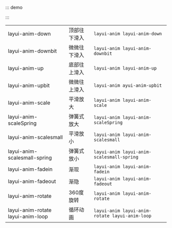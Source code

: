 ::: demo

<template>
  <div class="anim">
    <ul class="layui-border-box site-doc-icon site-doc-anim">
      <li style="height:auto">
        <div class="layui-anim layui-anim-down">顶部往下滑入</div>
        <div class="code">layui-anim-down</div>
      </li>
      <li style="height:auto">
        <div class="layui-anim layui-anim-downbit">微微往下滑入</div>
        <div class="code">layui-anim-downbit</div>
      </li>
      <li style="height:auto">
        <div class="layui-anim layui-anim-up">底部往上滑入</div>
        <div class="code">layui-anim-up</div>
      </li>
      <li style="height:auto">
        <div class="layui-anim layui-anim-upbit">微微往上滑入</div>
        <div class="code">layui-anim-upbit</div>
      </li>
      <li style="height:auto">
        <div class="layui-anim layui-anim-scale">平滑放大</div>
        <div class="code">layui-anim-scale</div>
      </li>
      <li style="height:auto">
        <div class="layui-anim layui-anim-scaleSpring">弹簧式放大</div>
        <div class="code">layui-anim-scaleSpring</div>
      </li>
      <li style="height:auto">
        <div class="layui-anim layui-anim-scalesmall">平滑放小</div>
        <div class="code">layui-anim-scalesmall</div>
      </li>
      <li style="height:auto">
        <div class="layui-anim layui-anim-scalesmall-spring">弹簧式放小</div>
        <div class="code">layui-anim-scalesmall-spring</div>
      </li>
      <li style="height:auto">
        <div class="layui-anim layui-anim-fadein">渐现</div>
        <div class="code">layui-anim-fadein</div>
      </li>
      <li style="height:auto">
        <div class="layui-anim layui-anim-fadeout">渐隐</div>
        <div class="code">layui-anim-fadeout</div>
      </li>
      <li style="height:auto">
        <div class="layui-anim layui-anim-rotate">360度旋转</div>
        <div class="code">layui-anim-rotate</div>
      </li>
      <li style="height:auto">
        <div class="layui-anim layui-anim-rotate layui-anim-loop">循环动画</div>
        <div class="code">追加：layui-anim-loop</div>
      </li>
    </ul>
  </div>
</template>

<script>
import { ref } from 'vue'

export default {
  setup() {
    return {
    }
  }
}
</script>
:::

|  |  |  |
|--|--|--|
| layui-anim-down | 顶部往下滑入 | `layui-anim layui-anim-down` |
| layui-anim-downbit | 微微往下滑入 | `layui-anim layui-anim-downbit` |
| layui-anim-up | 底部往上滑入 | `layui-anim layui-anim-up` |
| layui-anim-upbit | 微微往上滑入 |  `layui-anim ayui-anim-upbit` |
| layui-anim-scale | 平滑放大 | `layui-anim layui-anim-scale` |
| layui-anim-scaleSpring | 弹簧式放大 | `layui-anim layui-anim-scaleSpring` |
| layui-anim-scalesmall | 平滑放小 |`layui-anim layui-anim-scalesmall`|
| layui-anim-scalesmall-spring | 弹簧式放小 | `layui-anim layui-anim-scalesmall-spring`|
| layui-anim-fadein | 渐现 | `layui-anim layui-anim-fadein`|
| layui-anim-fadeout | 渐隐 | `layui-anim layui-anim-fadeout`|
| layui-anim-rotate | 360度旋转 | `layui-anim layui-anim-rotate`|
| layui-anim-rotate layui-anim-loop | 循环动画 | `layui-anim layui-anim-rotate layui-anim-loop`|